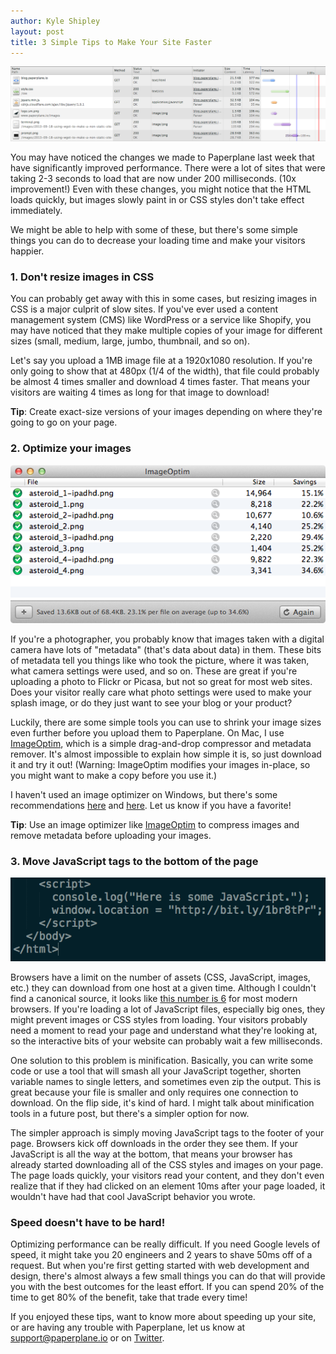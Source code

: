 ```yaml
---
author: Kyle Shipley
layout: post
title: 3 Simple Tips to Make Your Site Faster
---
```


<div class="full-width">
  <img src="/images/2013-11-13-3-simple-tips-to-make-your-site-faster/network_tab.png" alt="Network tab"/>
</div>

You may have noticed the changes we made to Paperplane last week that have significantly improved performance. There were a lot of sites that were taking 2-3 seconds to load that are now under 200 milliseconds. (10x improvement!) Even with these changes, you might notice that the HTML loads quickly, but images slowly paint in or CSS styles don't take effect immediately.

We might be able to help with some of these, but there's some simple things you can do to decrease your loading time and make your visitors happier.

### 1. Don't resize images in CSS

You can probably get away with this in some cases, but resizing images in CSS is a major culprit of slow sites. If you've ever used a content management system (CMS) like WordPress or a service like Shopify, you may have noticed that they make multiple copies of your image for different sizes (small, medium, large, jumbo, thumbnail, and so on).

Let's say you upload a 1MB image file at a 1920x1080 resolution. If you're only going to show that at 480px (1/4 of the width), that file could probably be almost 4 times smaller and download 4 times faster. That means your visitors are waiting 4 times as long for that image to download!

**Tip**: Create exact-size versions of your images depending on where they're going to go on your page.

### 2. Optimize your images

<center>
  <img src="/images/2013-11-13-3-simple-tips-to-make-your-site-faster/image_optim.png" alt="ImageOptim"/>
</center>

If you're a photographer, you probably know that images taken with a digital camera have lots of "metadata" (that's data about data) in them. These bits of metadata tell you things like who took the picture, where it was taken, what camera settings were used, and so on. These are great if you're uploading a photo to Flickr or Picasa, but not so great for most web sites. Does your visitor really care what photo settings were used to make your splash image, or do they just want to see your blog or your product?

Luckily, there are some simple tools you can use to shrink your image sizes even further before you upload them to Paperplane. On Mac, I use [ImageOptim](http://imageoptim.com/), which is a simple drag-and-drop compressor and metadata remover. It's almost impossible to explain how simple it is, so just download it and try it out! (Warning: ImageOptim modifies your images in-place, so you might want to make a copy before you use it.)

I haven't used an image optimizer on Windows, but there's some recommendations [here](http://stackoverflow.com/a/16590999/182584) and [here](http://sixrevisions.com/tools/8-excellent-tools-for-optimizing-your-images/). Let us know if you have a favorite!

**Tip**: Use an image optimizer like [ImageOptim](http://imageoptim.com/) to compress images and remove metadata before uploading your images.

### 3. Move JavaScript tags to the bottom of the page

<center>
  <img src="/images/2013-11-13-3-simple-tips-to-make-your-site-faster/javascript_footer.png" alt="JavaScript in the footer"/>
</center>

Browsers have a limit on the number of assets (CSS, JavaScript, images, etc.) they can download from one host at a given time. Although I couldn't find a canonical source, it looks like [this number is 6](http://stackoverflow.com/questions/985431/max-parallel-http-connections-in-a-browser) for most modern browsers. If you're loading a lot of JavaScript files, especially big ones, they might prevent images or CSS styles from loading. Your visitors probably need a moment to read your page and understand what they're looking at, so the interactive bits of your website can probably wait a few milliseconds.

One solution to this problem is minification. Basically, you can write some code or use a tool that will smash all your JavaScript together, shorten variable names to single letters, and sometimes even zip the output. This is great because your file is smaller and only requires one connection to download. On the flip side, it's kind of hard. I might talk about minification tools in a future post, but there's a simpler option for now.

The simpler approach is simply moving JavaScript tags to the footer of your page. Browsers kick off downloads in the order they see them. If your JavaScript is all the way at the bottom, that means your browser has already started downloading all of the CSS styles and images on your page. The page loads quickly, your visitors read your content, and they don't even realize that if they had clicked on an element 10ms after your page loaded, it wouldn't have had that cool JavaScript behavior you wrote.

### Speed doesn't have to be hard!

Optimizing performance can be really difficult. If you need Google levels of speed, it might take you 20 engineers and 2 years to shave 50ms off of a request. But when you're first getting started with web development and design, there's almost always a few small things you can do that will provide you with the best outcomes for the least effort. If you can spend 20% of the time to get 80% of the benefit, take that trade every time!

If you enjoyed these tips, want to know more about speeding up your site, or are having any trouble with Paperplane, let us know at [support@paperplane.io](mailto:support@paperplane.io) or on [Twitter](https://twitter.com/paperplaneio).